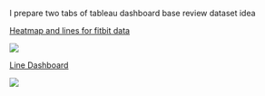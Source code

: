 I prepare two tabs of tableau dashboard base review dataset idea  


[Heatmap and lines for fitbit data](https://public.tableau.com/views/GoogleCapstoneprojectBellabeatCaseStudy/Heatmapandlinesforfitbitdata?:language=en-US&:display_count=n&:origin=viz_share_link)

<div class='tableauPlaceholder' id='viz1659793806760' style='position: relative'><noscript><a href='#'><img alt=' ' src='https:&#47;&#47;public.tableau.com&#47;static&#47;images&#47;Go&#47;GoogleCapstoneprojectBellabeatCaseStudy&#47;Heatmapandlinesforfitbitdata&#47;1_rss.png' style='border: none' /></a></noscript><object class='tableauViz'  style='display:none;'><param name='host_url' value='https%3A%2F%2Fpublic.tableau.com%2F' /> <param name='embed_code_version' value='3' /> <param name='site_root' value='' /><param name='name' value='GoogleCapstoneprojectBellabeatCaseStudy&#47;Heatmapandlinesforfitbitdata' /><param name='tabs' value='yes' /><param name='toolbar' value='yes' /><param name='static_image' value='https:&#47;&#47;public.tableau.com&#47;static&#47;images&#47;Go&#47;GoogleCapstoneprojectBellabeatCaseStudy&#47;Heatmapandlinesforfitbitdata&#47;1.png' /> <param name='animate_transition' value='yes' /><param name='display_static_image' value='yes' /><param name='display_spinner' value='yes' /><param name='display_overlay' value='yes' /><param name='display_count' value='yes' /><param name='language' value='en-US' /></object></div>                


[Line Dashboard](https://public.tableau.com/views/GoogleCapstoneprojectBellabeatCaseStudy/Linedashboard?:language=en-US&:display_count=n&:origin=viz_share_link)

<div class='tableauPlaceholder' id='viz1659795778649' style='position: relative'><noscript><a href='#'><img alt=' ' src='https:&#47;&#47;public.tableau.com&#47;static&#47;images&#47;Go&#47;GoogleCapstoneprojectBellabeatCaseStudy&#47;Linedashboard&#47;1_rss.png' style='border: none' /></a></noscript><object class='tableauViz'  style='display:none;'><param name='host_url' value='https%3A%2F%2Fpublic.tableau.com%2F' /> <param name='embed_code_version' value='3' /> <param name='site_root' value='' /><param name='name' value='GoogleCapstoneprojectBellabeatCaseStudy&#47;Linedashboard' /><param name='tabs' value='yes' /><param name='toolbar' value='yes' /><param name='static_image' value='https:&#47;&#47;public.tableau.com&#47;static&#47;images&#47;Go&#47;GoogleCapstoneprojectBellabeatCaseStudy&#47;Linedashboard&#47;1.png' /> <param name='animate_transition' value='yes' /><param name='display_static_image' value='yes' /><param name='display_spinner' value='yes' /><param name='display_overlay' value='yes' /><param name='display_count' value='yes' /><param name='language' value='en-US' /></object></div>                <script type='text/javascript'>                    var divElement = document.getElementById('viz1659795778649');                    var vizElement = divElement.getElementsByTagName('object')[0];                    if ( divElement.offsetWidth > 800 ) { vizElement.style.width='1366px';vizElement.style.height='818px';} else if ( divElement.offsetWidth > 500 ) { vizElement.style.width='1366px';vizElement.style.height='818px';} else { vizElement.style.width='100%';vizElement.style.height='1850px';}                     var scriptElement = document.createElement('script');                    scriptElement.src = 'https://public.tableau.com/javascripts/api/viz_v1.js';                    vizElement.parentNode.insertBefore(scriptElement, vizElement);                </script>
